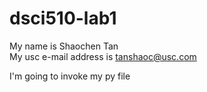 # dsci510-lab1
My name is Shaochen Tan <br/>
My usc e-mail address is tanshaoc@usc.com

I'm going to invoke my py file
